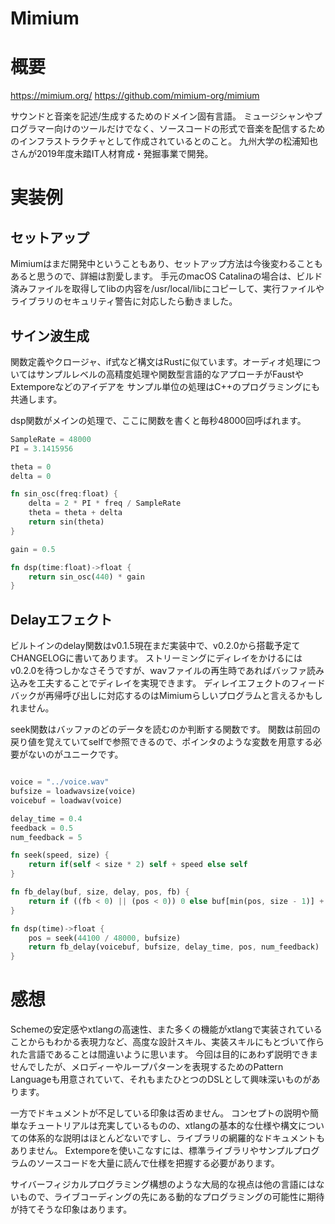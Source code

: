 Mimium
===

# 概要

https://mimium.org/
https://github.com/mimium-org/mimium

サウンドと音楽を記述/生成するためのドメイン固有言語。
ミュージシャンやプログラマー向けのツールだけでなく、ソースコードの形式で音楽を配信するためのインフラストラクチャとして作成されているとのこと。
九州大学の松浦知也さんが2019年度未踏IT人材育成・発掘事業で開発。


# 実装例

## セットアップ

Mimiumはまだ開発中ということもあり、セットアップ方法は今後変わることもあると思うので、詳細は割愛します。
手元のmacOS Catalinaの場合は、ビルド済みファイルを取得してlibの内容を/usr/local/libにコピーして、実行ファイルやライブラリのセキュリティ警告に対応したら動きました。


## サイン波生成

関数定義やクロージャ、if式など構文はRustに似ています。オーディオ処理についてはサンプルレベルの高精度処理や関数型言語的なアプローチがFaustやExtemporeなどのアイデアを
サンプル単位の処理はC++のプログラミングにも共通します。

dsp関数がメインの処理で、ここに関数を書くと毎秒48000回呼ばれます。

```Rust
SampleRate = 48000
PI = 3.1415956

theta = 0
delta = 0

fn sin_osc(freq:float) {
    delta = 2 * PI * freq / SampleRate
    theta = theta + delta
    return sin(theta)
}

gain = 0.5

fn dsp(time:float)->float {
    return sin_osc(440) * gain
}
```


## Delayエフェクト

ビルトインのdelay関数はv0.1.5現在まだ実装中で、v0.2.0から搭載予定てCHANGELOGに書いてあります。
ストリーミングにディレイをかけるにはv0.2.0を待つしかなさそうですが、wavファイルの再生時であればバッファ読み込みを工夫することでディレイを実現できます。
ディレイエフェクトのフィードバックが再帰呼び出しに対応するのはMimiumらしいプログラムと言えるかもしれません。

seek関数はバッファのどのデータを読むのか判断する関数です。
関数は前回の戻り値を覚えていてselfで参照できるので、ポインタのような変数を用意する必要がないのがユニークです。


```Rust

voice = "../voice.wav"
bufsize = loadwavsize(voice)
voicebuf = loadwav(voice)

delay_time = 0.4
feedback = 0.5
num_feedback = 5

fn seek(speed, size) {
    return if(self < size * 2) self + speed else self
}

fn fb_delay(buf, size, delay, pos, fb) {
    return if ((fb < 0) || (pos < 0)) 0 else buf[min(pos, size - 1)] + fb_delay(buf, size, delay, pos - delay * 48000, fb - 1) * feedback
}

fn dsp(time)->float {
    pos = seek(44100 / 48000, bufsize)
    return fb_delay(voicebuf, bufsize, delay_time, pos, num_feedback)
}
```

# 感想

Schemeの安定感やxtlangの高速性、また多くの機能がxtlangで実装されていることからもわかる表現力など、高度な設計スキル、実装スキルにもとづいて作られた言語であることは間違いように思います。
今回は目的にあわず説明できませんでしたが、メロディーやループパターンを表現するためのPattern Languageも用意されていて、それもまたひとつのDSLとして興味深いものがあります。

一方でドキュメントが不足している印象は否めません。
コンセプトの説明や簡単なチュートリアルは充実しているものの、xtlangの基本的な仕様や構文についての体系的な説明はほとんどないですし、ライブラリの網羅的なドキュメントもありません。
Extemporeを使いこなすには、標準ライブラリやサンプルプログラムのソースコードを大量に読んで仕様を把握する必要があります。

サイバーフィジカルプログラミング構想のような大局的な視点は他の言語にはないもので、ライブコーディングの先にある動的なプログラミングの可能性に期待が持てそうな印象はあります。

